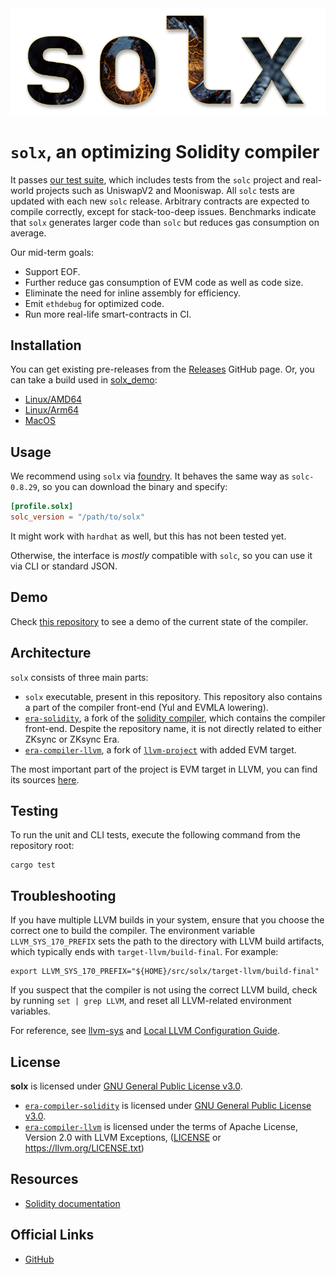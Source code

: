 <div align="center">
  <img src=".github/assets/logo.png" alt="solx logo" />
</div>

# `solx`, an optimizing Solidity compiler

It passes [our test suite](https://github.com/matter-labs/era-compiler-tests), which includes tests from the `solc` project and real-world projects such as UniswapV2 and Mooniswap. All `solc` tests are updated with each new `solc` release. Arbitrary contracts are expected to compile correctly, except for stack-too-deep issues. Benchmarks indicate that `solx` generates larger code than `solc` but reduces gas consumption on average.

Our mid-term goals:

- Support EOF.
- Further reduce gas consumption of EVM code as well as code size.
- Eliminate the need for inline assembly for efficiency.
- Emit `ethdebug` for optimized code.
- Run more real-life smart-contracts in CI.

## Installation

You can get existing pre-releases from the [Releases](https://github.com/matter-labs/solx/releases) GitHub page.
Or, you can take a build used in [solx_demo](https://github.com/popzxc/solx_demo):

- [Linux/AMD64](https://github.com/matter-labs/solx/releases/download/d5a98e5/solx-linux-amd64-gnu)
- [Linux/Arm64](https://github.com/matter-labs/solx/releases/download/d5a98e5/solx-linux-arm64-gnu)
- [MacOS](https://github.com/matter-labs/solx/releases/download/d5a98e5/solx-macosx)

## Usage

We recommend using `solx` via [foundry](https://github.com/foundry-rs/foundry). It behaves the same way as
`solc-0.8.29`, so you can download the binary and specify:

```toml
[profile.solx]
solc_version = "/path/to/solx"
```

It might work with `hardhat` as well, but this has not been tested yet.

Otherwise, the interface is _mostly_ compatible with `solc`, so you can use it via CLI or standard JSON.

## Demo

Check [this repository](https://github.com/popzxc/solx_demo) to see a demo of the current state of the compiler.

## Architecture

`solx` consists of three main parts:

- `solx` executable, present in this repository. This repository also contains a part of the compiler front-end (Yul and EVMLA lowering).
- [`era-solidity`](https://github.com/matter-labs/era-solidity/), a fork of the [solidity compiler](https://github.com/ethereum/solidity),
  which contains the compiler front-end. Despite the repository name, it is not directly related to either ZKsync or ZKsync Era.
- [`era-compiler-llvm`](https://github.com/matter-labs/era-compiler-llvm), a fork of [`llvm-project`](https://github.com/llvm/llvm-project)
  with added EVM target.

The most important part of the project is EVM target in LLVM, you can find its sources [here](https://github.com/matter-labs/era-compiler-llvm/tree/main/llvm/lib/Target/EVM).

## Testing

To run the unit and CLI tests, execute the following command from the repository root:

```shell
cargo test
```

## Troubleshooting

If you have multiple LLVM builds in your system, ensure that you choose the correct one to build the compiler.
The environment variable `LLVM_SYS_170_PREFIX` sets the path to the directory with LLVM build artifacts, which typically ends with `target-llvm/build-final`.
For example:

```shell
export LLVM_SYS_170_PREFIX="${HOME}/src/solx/target-llvm/build-final"
```

If you suspect that the compiler is not using the correct LLVM build, check by running `set | grep LLVM`, and reset all LLVM-related environment variables.

For reference, see [llvm-sys](https://crates.io/crates/llvm-sys) and [Local LLVM Configuration Guide](https://llvm.org/docs/GettingStarted.html#local-llvm-configuration).

## License

**solx** is licensed under [GNU General Public License v3.0](LICENSE.txt).

- [`era-compiler-solidity`](https://github.com/matter-labs/era-solidity/) is licensed under [GNU General Public License v3.0](https://github.com/matter-labs/era-solidity/blob/0.8.28/LICENSE.txt).
- [`era-compiler-llvm`](https://github.com/matter-labs/era-compiler-llvm) is licensed under the terms of Apache License, Version 2.0 with LLVM Exceptions, ([LICENSE](https://github.com/matter-labs/era-compiler-llvm/blob/main/LICENSE) or https://llvm.org/LICENSE.txt)

## Resources

- [Solidity documentation](https://docs.soliditylang.org/en/latest/)

## Official Links

- [GitHub](https://github.com/matter-labs)
